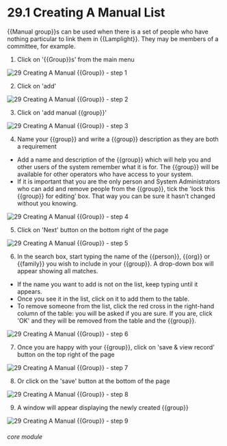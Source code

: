 # 29.1 Creating A Manual List

{{Manual group}}s can be used when there is a set of people who have nothing particular to link them in {{Lamplight}}. They may be members of a committee, for example.


1. Click on &#039;{{Group}}s&#039; from the main menu

![29 Creating A Manual {{Group}} - step 1](29 Creating_A_Manual_List_im_1.png)

2. Click on &#039;add&#039;

![29 Creating A Manual {{Group}} - step 2](29 Creating_A_Manual_List_im_2.png)

3. Click on &#039;add manual {{group}}&#039;

![29 Creating A Manual {{Group}} - step 3](29 Creating_A_Manual_List_im_3.png)

4. Name your {{group}} and write a {{group}} description as they are both a requirement
- Add a name and description of the {{group}} which will help you and other users of the system remember what it is for. The {{group}} will be available for other operators who have access to your system.
- If it is important that you are the only person and System Administrators who can add and remove people from the {{group}}, tick the 'lock this {{group}} for editing' box. That way you can be sure it hasn't changed without you knowing.

![29 Creating A Manual {{Group}} - step 4](29 Creating_A_Manual_List_im_4.png)

5. Click on &#039;Next&#039; button on the bottom right of the page

![29 Creating A Manual {{Group}} - step 5](29 Creating_A_Manual_List_im_5.png)

6. In the search box, start typing the name of the {{person}}, {{org}} or {{family}} you wish to include in your {{group}}. A drop-down box will appear showing all matches. 
- If the name you want to add is not on the list, keep typing until it appears. 
- Once you see it in the list, click on it to add them to the table.
- To remove someone from the list, click the red cross in the right-hand column of the table: you will be asked if you are sure. If you are, click 'OK' and they will be removed from the table and the {{group}}.

![29 Creating A Manual {{Group}} - step 6](29 Creating_A_Manual_List_im_6.png)

7. Once you are happy with your {{group}}, click on &#039;save &amp; view record&#039; button on the top right of the page

![29 Creating A Manual {{Group}} - step 7](29 Creating_A_Manual_List_im_7.png)

8. Or click on the &#039;save&#039; button at the bottom of the page

![29 Creating A Manual {{Group}} - step 8](29 Creating_A_Manual_List_im_8.png)

9. A window will appear displaying the newly created {{group}}

![29 Creating A Manual {{Group}} - step 9](29 Creating_A_Manual_List_im_9.png)


###### core module
